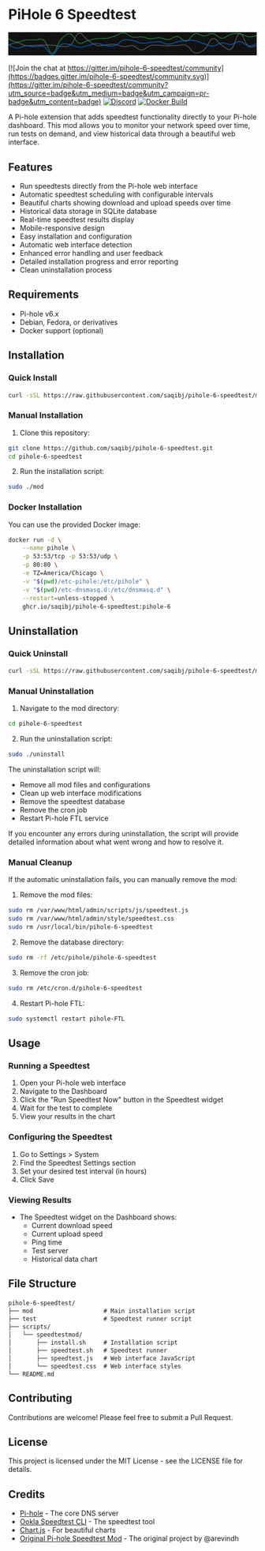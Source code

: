 # PiHole 6 Speedtest

![Speedtest Chart](https://raw.githubusercontent.com/arevindh/AdminLTE/master/img/st-chart.png)

[![Join the chat at https://gitter.im/pihole-6-speedtest/community](https://badges.gitter.im/pihole-6-speedtest/community.svg)](https://gitter.im/pihole-6-speedtest/community?utm_source=badge&utm_medium=badge&utm_campaign=pr-badge&utm_content=badge) [![Discord](https://badgen.net/badge/icon/discord?icon=discord&label)](https://discord.gg/TW9TfyM) [![Docker Build](https://github.com/saqibj/pihole-6-speedtest/actions/workflows/publish.yml/badge.svg)](https://github.com/saqibj/pihole-6-speedtest/actions/workflows/publish.yml)

A Pi-hole extension that adds speedtest functionality directly to your Pi-hole dashboard. This mod allows you to monitor your network speed over time, run tests on demand, and view historical data through a beautiful web interface.

## Features

- Run speedtests directly from the Pi-hole web interface
- Automatic speedtest scheduling with configurable intervals
- Beautiful charts showing download and upload speeds over time
- Historical data storage in SQLite database
- Real-time speedtest results display
- Mobile-responsive design
- Easy installation and configuration
- Automatic web interface detection
- Enhanced error handling and user feedback
- Detailed installation progress and error reporting
- Clean uninstallation process

## Requirements
- Pi-hole v6.x
- Debian, Fedora, or derivatives
- Docker support (optional)

## Installation

### Quick Install

```bash
curl -sSL https://raw.githubusercontent.com/saqibj/pihole-6-speedtest/main/mod | sudo bash
```

### Manual Installation

1. Clone this repository:
```bash
git clone https://github.com/saqibj/pihole-6-speedtest.git
cd pihole-6-speedtest
```

2. Run the installation script:
```bash
sudo ./mod
```

### Docker Installation

You can use the provided Docker image:

```bash
docker run -d \
    --name pihole \
    -p 53:53/tcp -p 53:53/udp \
    -p 80:80 \
    -e TZ=America/Chicago \
    -v "$(pwd)/etc-pihole:/etc/pihole" \
    -v "$(pwd)/etc-dnsmasq.d:/etc/dnsmasq.d" \
    --restart=unless-stopped \
    ghcr.io/saqibj/pihole-6-speedtest:pihole-6
```

## Uninstallation

### Quick Uninstall

```bash
curl -sSL https://raw.githubusercontent.com/saqibj/pihole-6-speedtest/main/uninstall | sudo bash
```

### Manual Uninstallation

1. Navigate to the mod directory:
```bash
cd pihole-6-speedtest
```

2. Run the uninstallation script:
```bash
sudo ./uninstall
```

The uninstallation script will:
- Remove all mod files and configurations
- Clean up web interface modifications
- Remove the speedtest database
- Remove the cron job
- Restart Pi-hole FTL service

If you encounter any errors during uninstallation, the script will provide detailed information about what went wrong and how to resolve it.

### Manual Cleanup

If the automatic uninstallation fails, you can manually remove the mod:

1. Remove the mod files:
```bash
sudo rm /var/www/html/admin/scripts/js/speedtest.js
sudo rm /var/www/html/admin/style/speedtest.css
sudo rm /usr/local/bin/pihole-6-speedtest
```

2. Remove the database directory:
```bash
sudo rm -rf /etc/pihole/pihole-6-speedtest
```

3. Remove the cron job:
```bash
sudo rm /etc/cron.d/pihole-6-speedtest
```

4. Restart Pi-hole FTL:
```bash
sudo systemctl restart pihole-FTL
```

## Usage

### Running a Speedtest

1. Open your Pi-hole web interface
2. Navigate to the Dashboard
3. Click the "Run Speedtest Now" button in the Speedtest widget
4. Wait for the test to complete
5. View your results in the chart

### Configuring the Speedtest

1. Go to Settings > System
2. Find the Speedtest Settings section
3. Set your desired test interval (in hours)
4. Click Save

### Viewing Results

- The Speedtest widget on the Dashboard shows:
  - Current download speed
  - Current upload speed
  - Ping time
  - Test server
  - Historical data chart

## File Structure

```
pihole-6-speedtest/
├── mod                    # Main installation script
├── test                   # Speedtest runner script
├── scripts/
│   └── speedtestmod/
│       ├── install.sh     # Installation script
│       ├── speedtest.sh   # Speedtest runner
│       ├── speedtest.js   # Web interface JavaScript
│       └── speedtest.css  # Web interface styles
└── README.md
```

## Contributing

Contributions are welcome! Please feel free to submit a Pull Request.

## License

This project is licensed under the MIT License - see the LICENSE file for details.

## Credits

- [Pi-hole](https://pi-hole.net/) - The core DNS server
- [Ookla Speedtest CLI](https://www.speedtest.net/apps/cli) - The speedtest tool
- [Chart.js](https://www.chartjs.org/) - For beautiful charts
- [Original Pi-hole Speedtest Mod](https://github.com/arevindh/pihole-speedtest) - The original project by @arevindh
